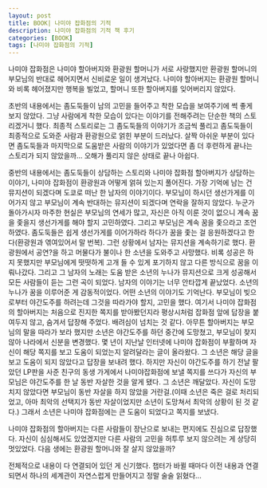 ```yaml
---
layout: post
title: BOOK| 나미야 잡화점의 기적
description: 나미야 잡화점의 기적 책 후기
categories: [BOOK]
tags: [나미야 잡화점의 기적]
---
```


나미야 잡화점은 나미야 할아버지와 환광원 할머니가 서로 사랑했지만 환광원 할머니의 부모님의 반대로 헤어지면서 신비로운 일이 생겨났다. 나미야 할아버지는 환광원 할머니와 비록 헤어졌지만 행복을 빌었고, 할머니 또한 할아버지를 잊어버리지 않았다.

초반의 내용에서는 좀도둑들이 남의 고민을 들어주고 착한 모습을 보여주기에 썩 좋게 보지 않았다. 그냥 사람에게 착한 모습이 있다는 이야기를 전해주려는 단순한 책의 스토리겠거니 했다. 최종적 스토리로는 그 좀도둑들의 이야기가 조금씩 풀리고 좀도둑들이 최종적으로 도와준 사람과 환광원으로 얽힌 부분이 드러났다. 살짝 아쉬운 부분이 있다면 좀도둑들과 마지막으로 도움받은 사람의 이야기가 있었다면 좀 더 후련하게 끝나는 스토리가 되지 않았을까… 오해가 풀리지 않은 상태로 끝나 아쉽다.

중반의 내용에서는 좀도둑들이 상담하는 스토리와 나미야 잡화점 할아버지가 상담하는 이야기, 나미야 잡화점이 환광원과 어떻게 얽혀 있는지 풀어진다. 가장 기억에 남는 건 뮤지션이 되겠다며 도쿄로 떠난 한 남자의 이야기이다. 부모님이 하시던 생선가게를 이어가지 않고 부모님이 계속 반대하는 뮤지션이 되겠다며 연락을 잘하지 않았다. 누군가 돌아가시자 마주한 현실은 부모님의 연세가 많고, 자신은 아직 이룬 것이 없으니 계속 꿈을 좇을지  생선가게를 해야 할지 고민하였다. 그리고 부모님은 계속 꿈을 좇으라고 조언하였다. 좀도둑들은 쉽게 생선가게를 이어가하라 하다가 꿈을 좇는 걸 응원하겠다고 한다(환광원과 엮여있어서 말 번복). 그런 상황에서 남자는 뮤지션을 계속하기로 했다. 환광원에서 공연?을 하고 머물다가 불이나 한 소년을 도와주고 사망했다. 비록 성공은 하지 못했지만 부모님에게 떳떳하게 고개 들 수 있게 포기하지 않고 다른 방식으로 꿈을 이뤄나갔다. 그리고 그 남자의 노래는 도움 받은 소년의 누나가 뮤지션으로 크게 성공해서 모든 사람들이 듣는 그런 곡이 되었다. 남자의 이야기는 너무 안타깝게 끝났었다. 소년의 누나가 꿈을 이루어준 게 감동적이었다. 어떤 소년의 이야기도 기억난다. 부모님이 빚으로부터 야간도주를 하려는데 그것을 따라가야 할지, 고민을 했다. 여기서 나미야 잡화점의 할아버지는 처음으로 진지한 쪽지를 받아봤던지라 평상시처럼 잡화점 앞에 답장을 붙여두지 않고, 숨겨서 답장해 주었다. 배려심이 넘치는 것 같다. 아무튼 할아버지는 부모님의 말을 따라가 보라 했지만 소년은 야간도주를 하던 중간에 도망쳤고, 부모님이 찾지 않아 나라에서 신분을 변경했다. 몇 년이 지난날 인터넷에 나미야 잡화점이 부활하며 자신이 해당 쪽지를 보고 도움이 되었는지 알려달라는 글이 올라왔다. 그 소년은 해당 글을 보고 도움이 되지 않았다고 답장을 보내려 했다. 하지만 자신이 야간도주를 하기 전날 팔았던 LP판을 사준 친구의 동생 가게에서 나미야잡화점에 보낼 쪽지를 쓰다가 자신의 부모님은 야간도주를 한 날 동반 자살한 것을 알게 됐다. 그 소년은 깨달았다. 자신이 도망치지 않았다면 부모님이 동반 자살을 하지 않았을 거란걸.(이때 소년은 죽은 걸로 처리되었고, 아마 최악의 선택지가 동반 자살이었지만 소년이 도망쳐서 최악의 상황이 된 것 같다.) 그래서 소년은 나미야 잡화점에는 큰 도움이 되었다고 쪽지를 보냈다.

나미야 잡화점의 할아버지는 다른 사람들이 장난으로 보내는 편지에도 진심으로 답장했다. 자신이 심심해서도 있었겠지만 다른 사람의 고민을 허투루 보지 않으려는 게 상당히 멋있었다. 다음 생에는 환광원 할머니와 잘 살지 않았을까?

전체적으로 내용이 다 연결되어 있던 게 신기했다. 챕터가 바뀔 때마다 이전 내용과 연결되면서 하나의 세계관이 자연스럽게 만들어지고 정말 술술 읽혔다...